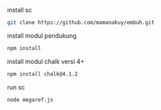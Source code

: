 install sc
```bash
git clone https://github.com/mamanakuy/embuh.git
```

install modul pendukung
```bash
npm install 
```

install modul chalk versi 4+
```bash
npm install chalk@4.1.2
```

run sc
```bash
node megaref.js
```
